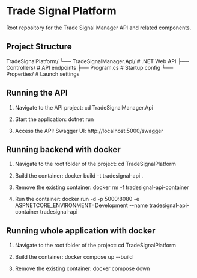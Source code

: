 # Trade Signal Platform

Root repository for the Trade Signal Manager API and related components.

## Project Structure
TradeSignalPlatform/
└── TradeSignalManager.Api/ # .NET Web API
├── Controllers/ # API endpoints
├── Program.cs # Startup config
└── Properties/ # Launch settings


## Running the API
1. Navigate to the API project:
   cd TradeSignalManager.Api

2. Start the application:
   dotnet run

3. Access the API:
   Swagger UI: http://localhost:5000/swagger

## Running backend with docker
1. Navigate to the root folder of the project:
   cd TradeSignalPlatform

2. Build the container:
   docker build -t tradesignal-api .

3. Remove the existing container:
   docker rm -f tradesignal-api-container

4. Run the container:
   docker run -d -p 5000:8080 -e ASPNETCORE_ENVIRONMENT=Development --name tradesignal-api-container tradesignal-api

## Running whole application with docker
1. Navigate to the root folder of the project:
   cd TradeSignalPlatform

2. Build the container:
   docker compose up --build

3. Remove the existing container:
   docker compose down 
